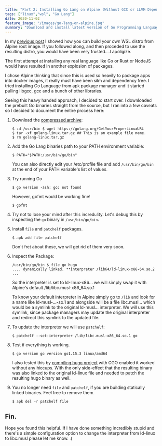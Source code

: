 ```yaml
---
title: "Part 2: Installing Go Lang on Alpine (Without GCC or LLVM Dependencies)"
tags: ["linux","wsl", "Go Lang"]
date: 2020-11-02
feature_image: "/images/go-lang-on-alpine.jpg"
summary: "Download and install latest version of Go Programming Language on Alpine Linux without any dependencies. Just vanilla Go Lang from the offical website. No extra libraries, nothing."
---
```


In my [previous post](/series/alpine-series/alpine-wsl/) I showed how you can build your own WSL
distro from Alpine root image. If you followed along, and then proceded to use
the resulting distro, you would have been very frusted....I apoligize.

The first attempt at installing any real language like Go or Rust or NodeJS
would have resulted in another explosion of packages.

I chose Alpine thinking that since this is used so heavily to package apps into
docker images, it really must have been silm and dependency free. I tried
installing Go Language from apk package manager and it started pulling libgcc,
gcc and a bunch of other libraries.

Seeing this heavy handed approach, I decided to start over. I downloaded the
prebuilt Go binaries straight from the source, but I ran into a few caveats so I
decided to document the entire process here:

1.  Download the [compressed archive](https://golang.org/dl/):
    ```
    $ cd /usr/bin $ wget https://golang.org/GetYourProperLinuxURL
    $ tar -xf golang-linux.tar.gz ## This is an example file name.
    $ rm golang-linux.tar.gz
    ```

2.  Add the Go Lang binaries path to your PATH environment variable:
    ```
    $ PATH="$PATH:/usr/bin/go/bin"
    ```
    You can also directly edit your /etc/profile file and add `/usr/bin/go/bin`
    at the end of your PATH variable's list of values.

3.  Try running Go
    ``` 
    $ go version -ash: go: not found
    ```
    However, gofmt would be working fine!
    ```
    $ gofmt
    ```

4. Try not to lose your mind after this incredulity. Let's debug this by
   inspecting the `go` binary in `/usr/bin/go/bin`.

5.  Install `file` and `patchelf` packages.
    ```
    $ apk add file patchelf
    ```
    Don't fret about these, we will get rid of them very soon.

6. Inspect the Package:
    ```
    /usr/bin/go/bin $ file go hugo
    .... dynamically linked, **interpreter /lib64/ld-linux-x86-64.so.2 ...
    ```
    So the interpreter is set to ld-linux-x86... we will simply swap it with
    Alpine's default /lib/libc.musl-x86_64.so.1

    To know your default interpreter in Alpine simply go to `/lib` and look for
    a name like ld-musl-...-so.1 and alongside will be a file libc.musl... which
    would be a symlink to the original ld-musl... interpreter. We will use this
    symlink, since package managers may update the original interpreter and
    redirect this symlink to the updated file.

7.  To update the interpreter we will use `patchelf`:
    ```
    $ patchelf --set-interpreter /lib/libc.musl-x86_64.so.1 go
    ```

8.  Test if everything is working.
    ```
    $ go version go version go1.15.3 linux/amd64
    ```
    I also tested this by [compiling hugo
    project](https://github.com/gohugoio/hugo#build-and-install-the-binaries-from-source-advanced-install)
    with CGO enabled it worked without any hiccups. With the only side-effect
    that the resulting binary was also linked to the original ld-linux file and
    needed to patch the resulting hugo binary as well.

9.  You no longer need `file` and `patchelf`, if you are building statically
    linked binaries. Feel free to remove them.
    ```
    $ apk del -r patchelf file
    ```

## Fin.

Hope you found this helpful. If I have done something incredibly stupid and
there's a simple configuration option to change the interpreter from ld-linux to
libc.musl please let me know. :)
